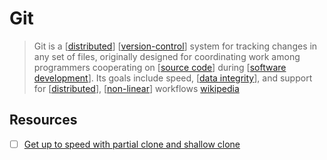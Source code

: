 # Git

> Git is a [[distributed]] [[version-control]] system for tracking changes in any set of files, originally designed for coordinating work among programmers cooperating on [[source code]] during [[software development]]. Its goals include speed, [[data integrity]], and support for [[distributed]], [[non-linear]] workflows [wikipedia][1]

## Resources

- [ ] [Get up to speed with partial clone and shallow clone](https://github.blog/2020-12-21-get-up-to-speed-with-partial-clone-and-shallow-clone/)

[1]: https://en.wikipedia.org/wiki/Git

[//begin]: # "Autogenerated link references for markdown compatibility"
[distributed]: distributed "Distributed"
[version-control]: version-control "Version Control"
[source code]: source-code "Source Code"
[software development]: software-development "Software Development"
[data integrity]: data-integrity "Data Integrity"
[non-linear]: non-linear "Non Linear"
[//end]: # "Autogenerated link references"
